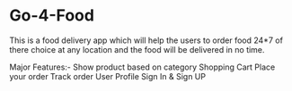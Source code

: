 # Go-4-Food
This is a food delivery app which will help the users to order food 24*7 of there choice at any location and the food will be delivered in no time.

Major Features:-
Show product based on category
Shopping Cart
Place your order
Track order
User Profile
Sign In & Sign UP

